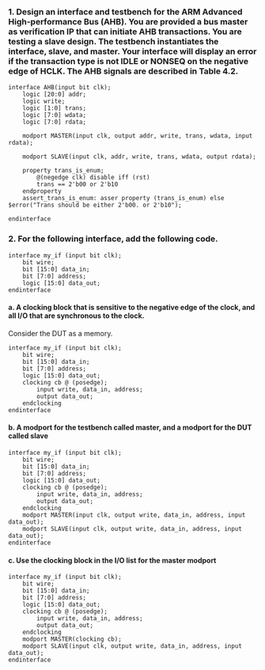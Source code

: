 ### 1. Design an interface and testbench for the ARM Advanced High-performance Bus (AHB). You are provided a bus master as verification IP that can initiate AHB transactions. You are testing a slave design. The testbench instantiates the interface, slave, and master. Your interface will display an error if the transaction type is not IDLE or NONSEQ on the negative edge of HCLK. The AHB signals are described in Table 4.2.
```
interface AHB(input bit clk);
    logic [20:0] addr;
    logic write;
    logic [1:0] trans;
    logic [7:0] wdata;
    logic [7:0] rdata;

    modport MASTER(input clk, output addr, write, trans, wdata, input rdata);

    modport SLAVE(input clk, addr, write, trans, wdata, output rdata);

    property trans_is_enum;
        @(negedge clk) disable iff (rst)
        trans == 2'b00 or 2'b10
    endproperty
    assert_trans_is_enum: asser property (trans_is_enum) else $error("Trans should be either 2'b00. or 2'b10");

endinterface
```
### 2. For the following interface, add the following code.
```
interface my_if (input bit clk);
    bit wire;
    bit [15:0] data_in;
    bit [7:0] address;
    logic [15:0] data_out;
endinterface
```
#### a. A clocking block that is sensitive to the negative edge of the clock, and all I/O that are synchronous to the clock.
Consider the DUT as a memory.
```
interface my_if (input bit clk);
    bit wire;
    bit [15:0] data_in;
    bit [7:0] address;
    logic [15:0] data_out;
    clocking cb @ (posedge);
        input write, data_in, address;
        output data_out;
    endclocking
endinterface
```
#### b. A modport for the testbench called master, and a modport for the DUT called slave
```
interface my_if (input bit clk);
    bit wire;
    bit [15:0] data_in;
    bit [7:0] address;
    logic [15:0] data_out;
    clocking cb @ (posedge);
        input write, data_in, address;
        output data_out;
    endclocking
    modport MASTER(input clk, output write, data_in, address, input data_out);
    modport SLAVE(input clk, output write, data_in, address, input data_out);
endinterface
```
#### c. Use the clocking block in the I/O list for the master modport
```
interface my_if (input bit clk);
    bit wire;
    bit [15:0] data_in;
    bit [7:0] address;
    logic [15:0] data_out;
    clocking cb @ (posedge);
        input write, data_in, address;
        output data_out;
    endclocking
    modport MASTER(clocking cb);
    modport SLAVE(input clk, output write, data_in, address, input data_out);
endinterface
```